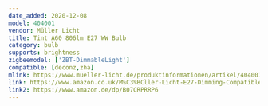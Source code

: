 ```yaml
---
date_added: 2020-12-08
model: 404001 
vendor: Müller Licht 
title: Tint A60 806lm E27 WW Bulb
category: bulb
supports: brightness
zigbeemodel: ['ZBT-DimmableLight']
compatible: [deconz,zha]
mlink: https://www.mueller-licht.de/produktinformationen/artikel/404001/
link: https://www.amazon.co.uk/M%C3%BCller-Licht-E27-Dimming-Compatible-Controlled-Plastic/dp/B07CRPRRP6
link2: https://www.amazon.de/dp/B07CRPRRP6 
---
```

